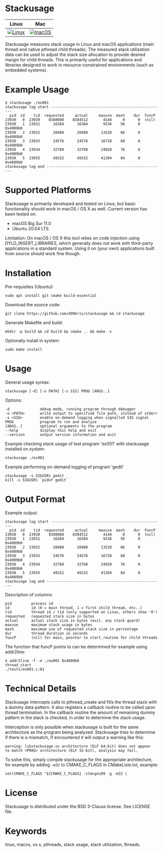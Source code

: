Stackusage
==========

| **Linux** | **Mac** |
|-----------|---------|
| [![Linux](https://github.com/d99kris/stackusage/workflows/Linux/badge.svg)](https://github.com/d99kris/stackusage/actions?query=workflow%3ALinux) | [![macOS](https://github.com/d99kris/stackusage/workflows/macOS/badge.svg)](https://github.com/d99kris/stackusage/actions?query=workflow%3AmacOS) |

Stackusage measures stack usage in Linux and macOS applications (main thread
and native pthread child threads). The measured stack utilization data can be
used to adjust the stack size allocation to provide desired margin for child
threads. This is primarily useful for applications and libraries designed to
work in resource-constrained environments (such as embedded systems).

Example Usage
=============

    $ stackusage ./ex001
    stackusage log start ----------------------------------------------------
      pid  id    tid  requested     actual     maxuse  max%    dur  funcP
    23930   0  23930    8388608    8384512       4144     0      0  (nil)
    23930   1  23931      16384      16384       9336    56      0  0x4009b0
    23930   2  23932      20480      20480      13528    66      0  0x4009b0
    23930   3  23933      24576      24576      16728    68      0  0x4009b0
    23930   4  23934      32768      32768      24920    76      0  0x4009b0
    23930   5  23935      49152      49152      41304    84      0  0x4009b0
    stackusage log end ------------------------------------------------------

Supported Platforms
===================
Stackusage is primarily developed and tested on Linux, but basic
functionality should work in macOS / OS X as well. Current version has been
tested on:
- macOS Big Sur 11.0
- Ubuntu 20.04 LTS

Limitation: On macOS / OS X this tool relies on code injection using
DYLD_INSERT_LIBRARIES, which generally does not work with third-party
applications in a standard system. Using it on (your own) applications built
from source should work fine though.

Installation
============
Pre-requisites (Ubuntu):

    sudo apt install git cmake build-essential

Download the source code:

    git clone https://github.com/d99kris/stackusage && cd stackusage

Generate Makefile and build:

    mkdir -p build && cd build && cmake .. && make -s

Optionally install in system:

    sudo make install

Usage
=====

General usage syntax:

    stackusage [-d] [-o PATH] [-s SIG] PROG [ARGS..]

Options:

    -d              debug mode, running program through debugger
    -o <PATH>       write output to specified file path, instead of stderr
    -s <SIG>        enable on-demand logging when signalled SIG signal
    PROG            program to run and analyze
    [ARGS..]        optional arguments to the program
    --help          display this help and exit
    --version       output version information and exit

Example checking stack usage of test program 'ex001' with stackusage installed
on system:

    stackusage ./ex001

Example performing on-demand logging of program 'gedit'

    stackusage -s SIGUSR1 gedit
    kill -s SIGUSR1 `pidof gedit`

Output Format
=============
Example output:

    stackusage log start ----------------------------------------------------
      pid  id    tid  requested     actual     maxuse  max%    dur  funcP
    23930   0  23930    8388608    8384512       4144     0      0  (nil)
    23930   1  23931      16384      16384       9336    56      0  0x4009b0
    23930   2  23932      20480      20480      13528    66      0  0x4009b0
    23930   3  23933      24576      24576      16728    68      0  0x4009b0
    23930   4  23934      32768      32768      24920    76      0  0x4009b0
    23930   5  23935      49152      49152      41304    84      0  0x4009b0
    stackusage log end ------------------------------------------------------

Description of columns:

    pid         process id
    id          id (0 = main thread, 1 = first child thread, etc..)
    tid         thread id / tid (only supported on Linux, others show '0')
    requested   requested stack size in bytes
    actual      actual stack size in bytes (excl. any stack guard)
    maxuse      maximum stack usage in bytes
    max%        maximum use of requested stack size in percentage
    dur         thread duration in seconds
    funcP       (nil) for main, pointer to start_routine for child threads

The function that funcP points to can be determined for example using
addr2line:

    $ addr2line -f -e ./ex001 0x4009b0
    thread_start
    ./tests/ex001.c:81

Technical Details
=================
Stackusage intercepts calls to pthread_create and fills the thread
stack with a dummy data pattern. It also registers a callback routine to be
called upon thread termination. In the callback routine the amount of remaining
dummy pattern in the stack is checked, in order to determine the stack usage.

Interception is only possible when stackusage is built for the same
architecture as the program being analyzed. Stackusage tries to determine if
there is a mismatch, if encountered it will output a warning like this:

    warning: libstackusage.so architecture (ELF 64-bit) does not appear
    to match <PROG> architecture (ELF 32-bit), analysis may fail.

To solve this, simply compile stackusage for the appropriate architecture, for
example by adding `-m32` to CMAKE_C_FLAGS in CMakeLists.txt, example:

    set(CMAKE_C_FLAGS "${CMAKE_C_FLAGS} -std=gnu99 -g -m32 \

License
=======
Stackusage is distributed under the BSD 3-Clause license. See LICENSE file.

Keywords
========
linux, macos, os x, pthreads, stack usage, stack utilization, threads.

